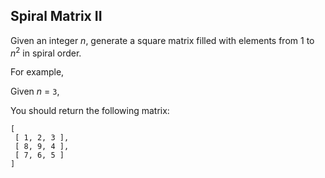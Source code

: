## Spiral Matrix II

Given an integer *n*, generate a square matrix filled with elements from 1 to *n*<sup>2</sup> in spiral order.

For example,

Given *n* = `3`,

You should return the following matrix:

```
[
 [ 1, 2, 3 ],
 [ 8, 9, 4 ],
 [ 7, 6, 5 ]
]
```
